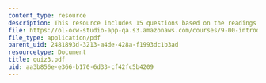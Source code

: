 ```yaml
---
content_type: resource
description: This resource includes 15 questions based on the readings of course textbook.
file: https://ol-ocw-studio-app-qa.s3.amazonaws.com/courses/9-00-introduction-to-psychology-fall-2004/aa3b856ee366b1706d33cf42fc5b4209_quiz3.pdf
file_type: application/pdf
parent_uid: 2481893d-3213-a4de-428a-f1993dc1b3ad
resourcetype: Document
title: quiz3.pdf
uid: aa3b856e-e366-b170-6d33-cf42fc5b4209
---
```

